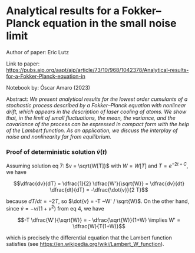 # Analytical results for a Fokker–Planck equation in the small noise limit

Author of paper: Eric Lutz

Link to paper: https://pubs.aip.org/aapt/ajp/article/73/10/968/1042378/Analytical-results-for-a-Fokker-Planck-equation-in

Notebook by: Óscar Amaro (2023)

Abstract: _We present analytical results for the lowest order cumulants of a stochastic process described by a Fokker–Planck equation with nonlinear drift, which appears in the description of laser cooling of atoms. We show that, in the limit of small fluctuations, the mean, the variance, and the covariance of the process can be expressed in compact form with the help of the Lambert function. As an application, we discuss the interplay of noise and nonlinearity far from equilibrium._



### Proof of deterministic solution $\bar{v}(t)$

Assuming solution eq 7: $v = \sqrt{W[T]}$ with $W=W[T]$ and $T=e^{-2t+C}$, we have

$$\dfrac{dv}{dT} = \dfrac{1}{2} \dfrac{W'}{\sqrt{W}} = \dfrac{dv}{dt} \dfrac{dt}{dT} = -\dfrac{\dot{v}}{2 T}$$

because $dT/dt=-2T$, so $\dot{v} = -T ~W' / \sqrt{W}$. On the other hand, since $\dot{v} = -v/(1+v^2)$ from eq 4, we have

$$-T \dfrac{W'}{\sqrt{W}} = - \dfrac{\sqrt{W}}{1+W} \implies W' = \dfrac{W}{T(1+W)}$$

which is precisely the differential equation that the Lambert function satisfies (see https://en.wikipedia.org/wiki/Lambert_W_function).
